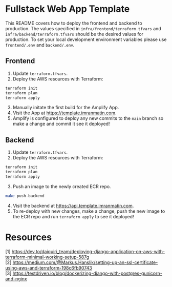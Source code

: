 # Fullstack Web App Template

This README covers how to deploy the frontend and backend to production. The values specified in `infra/frontend/terraform.tfvars` and `infra/backend/terraform.tfvars` should be the desired values for production. To set your local development environment variables please use `frontend/.env` and `backend/.env`.

## Frontend

1. Update `terraform.tfvars`.
2. Deploy the AWS resources with Terraform:

```bash
terraform init
terraform plan
terraform apply
```

3. Manually initate the first build for the Amplify App.
4. Visit the App at https://template.imranmatin.com.
5. Amplify is configured to deploy any new commits to the `main` branch so make a change and commit it see it deployed!

## Backend

1. Update `terraform.tfvars`.
2. Deploy the AWS resources with Terraform:

```bash
terraform init
terraform plan
terraform apply
```

3. Push an image to the newly created ECR repo.

```bash
make push-backend
```

4. Visit the backend at https://api.template.imranmatin.com.
5. To re-deploy with new changes, make a change, push the new image to the ECR repo and run `terraform apply` to see it deployed!

# Resources

[1] https://dev.to/daiquiri_team/deploying-django-application-on-aws-with-terraform-minimal-working-setup-587g \
[2] https://medium.com/@Markus.Hanslik/setting-up-an-ssl-certificate-using-aws-and-terraform-198c6fb90743 \
[3] https://testdriven.io/blog/dockerizing-django-with-postgres-gunicorn-and-nginx
